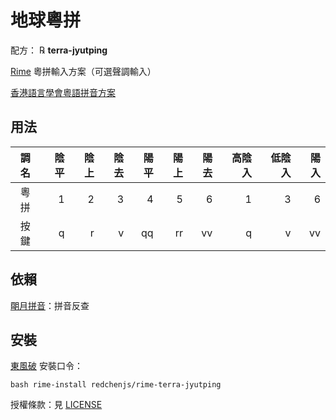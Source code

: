 # 地球粵拼

配方： ℞ **terra-jyutping**

[Rime](https://rime.im) 粵拼輸入方案（可選聲調輸入）

[香港語言學會粵語拼音方案](https://zh.wikipedia.org/wiki/%E9%A6%99%E6%B8%AF%E8%AA%9E%E8%A8%80%E5%AD%B8%E5%AD%B8%E6%9C%83%E7%B2%B5%E8%AA%9E%E6%8B%BC%E9%9F%B3%E6%96%B9%E6%A1%88)

## 用法

| 調名 | 陰平 | 陰上 | 陰去 | 陽平 | 陽上 | 陽去 | 高陰入 | 低陰入 | 陽入 |
| :--: | ---: | ---: | ---: | ---: | ---: | ---: | -----: | -----: | ---: |
| 粵拼 |    1 |    2 |    3 |    4 |    5 |    6 |      1 |      3 |    6 |
| 按鍵 |    q |    r |    v |   qq |   rr |   vv |      q |      v |   vv |

## 依賴

[朙月拼音](https://github.com/rime/rime-luna-pinyin)：拼音反查

## 安裝

[東風破](https://github.com/rime/plum) 安裝口令：
```
bash rime-install redchenjs/rime-terra-jyutping
```

授權條款：見 [LICENSE](LICENSE)
